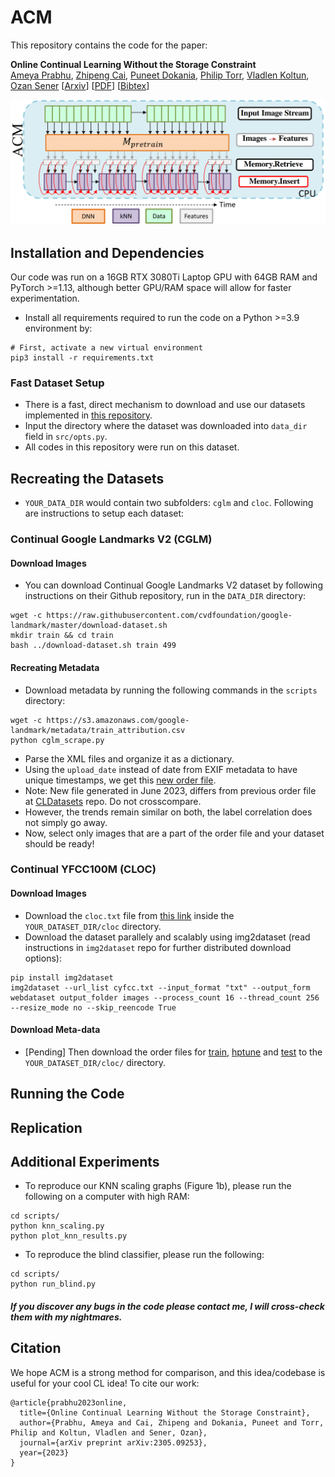 # ACM

This repository contains the code for the paper:

**Online Continual Learning Without the Storage Constraint**  
[Ameya Prabhu](https://drimpossible.github.io), [Zhipeng Cai](https://zhipengcai.github.io/), [Puneet Dokania](https://puneetkdokania.github.io), [Philip Torr](https://www.robots.ox.ac.uk/~phst/), [Vladlen Koltun](https://vladlen.info/), [Ozan Sener](https://ozansener.net/)
[[Arxiv](https://arxiv.org/abs/2305.09253)]
[[PDF](https://drimpossible.github.io/documents/ACM.pdf)]
[[Bibtex](https://github.com/drimpossible/ACM/#citation)]

<p align="center">
  <img src="https://github.com/drimpossible/ACM/blob/main/Model.png" width="600" alt="Figure which describes our ACM model">
</p>

## Installation and Dependencies

Our code was run on a 16GB RTX 3080Ti Laptop GPU with 64GB RAM and PyTorch >=1.13, although better GPU/RAM space will allow for faster experimentation.

* Install all requirements required to run the code on a Python >=3.9 environment by:
 ```	
# First, activate a new virtual environment
pip3 install -r requirements.txt
 ```

### Fast Dataset Setup

-  There is a fast, direct mechanism to download and use our datasets implemented in [this repository](https://github.com/hammoudhasan/CLDatasets).
-  Input the directory where the dataset was downloaded into `data_dir` field in `src/opts.py`.
-  All codes in this repository were run on this dataset.

## Recreating the Datasets

- `YOUR_DATA_DIR` would contain two subfolders: `cglm` and `cloc`. Following are instructions to setup each dataset:

### Continual Google Landmarks V2 (CGLM)

#### Download Images

* You can download Continual Google Landmarks V2 dataset by following instructions on their Github repository, run in the `DATA_DIR` directory:
```
wget -c https://raw.githubusercontent.com/cvdfoundation/google-landmark/master/download-dataset.sh
mkdir train && cd train
bash ../download-dataset.sh train 499
```

#### Recreating Metadata

* Download metadata by running the following commands in the `scripts` directory:
```
wget -c https://s3.amazonaws.com/google-landmark/metadata/train_attribution.csv
python cglm_scrape.py
```
* Parse the XML files and organize it as a dictionary. 
* Using the `upload_date` instead of date from EXIF metadata to have unique timestamps, we get this [new order file](www.robots.ox.ac.uk/~ameya/meta_images_and_authors.pkl). 
* Note: New file generated in June 2023, differs from previous order file at [CLDatasets](https://github.com/hammoudhasan/CLDatasets) repo. Do not crosscompare.
* However, the trends remain similar on both, the label correlation does not simply go away.
* Now, select only images that are a part of the order file and your dataset should be ready!

### Continual YFCC100M (CLOC)

#### Download Images

* Download the `cloc.txt` file from [this link](https://www.robots.ox.ac.uk/~ameya/cloc.txt) inside the `YOUR_DATASET_DIR/cloc` directory.
* Download the dataset parallely and scalably using img2dataset (read instructions in `img2dataset` repo for further distributed download options):
```
pip install img2dataset
img2dataset --url_list cyfcc.txt --input_format "txt" --output_form webdataset output_folder images --process_count 16 --thread_count 256 --resize_mode no --skip_reencode True
```

#### Download Meta-data

* [Pending] Then download the order files for [train](https://www.robots.ox.ac.uk/~ameya/cloc_train.txt), [hptune](https://www.robots.ox.ac.uk/~ameya/cloc_hptune.txt) and  [test](https://www.robots.ox.ac.uk/~ameya/cloc_test.txt) to the `YOUR_DATASET_DIR/cloc/` directory.

## Running the Code

## Replication

## Additional Experiments

* To reproduce our KNN scaling graphs (Figure 1b), please run the following on a computer with high RAM:
```
cd scripts/
python knn_scaling.py
python plot_knn_results.py
```


* To reproduce the blind classifier, please run the following:
```
cd scripts/
python run_blind.py
```


##### If you discover any bugs in the code please contact me, I will cross-check them with my nightmares.

## Citation

We hope ACM is a strong method for comparison, and this idea/codebase is useful for your cool CL idea! To cite our work:

```
@article{prabhu2023online,
  title={Online Continual Learning Without the Storage Constraint},
  author={Prabhu, Ameya and Cai, Zhipeng and Dokania, Puneet and Torr, Philip and Koltun, Vladlen and Sener, Ozan},
  journal={arXiv preprint arXiv:2305.09253},
  year={2023}
}
```
